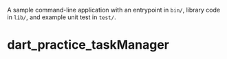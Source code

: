 A sample command-line application with an entrypoint in `bin/`, library code
in `lib/`, and example unit test in `test/`.
# dart_practice_taskManager
